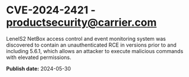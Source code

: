 # CVE-2024-2421 - productsecurity@carrier.com

LenelS2 NetBox access control and event monitoring system was discovered to contain an unauthenticated RCE in versions prior to and including 5.6.1, which allows an attacker to execute malicious commands with elevated permissions.

**Publish date:** 2024-05-30
